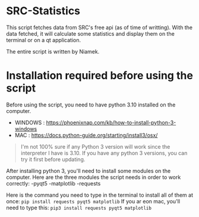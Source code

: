 # SRC-Statistics
This script fetches data from SRC's free api (as of time of writting). With the data fetched, it will calculate some statistics and display them on the terminal or on a qt application.

The entire script is written by Niamek.

# Installation required before using the script
Before using the script, you need to have python 3.10 installed on the computer. 
- WINDOWS : https://phoenixnap.com/kb/how-to-install-python-3-windows
- MAC : https://docs.python-guide.org/starting/install3/osx/

>I'm not 100% sure if any Python 3 version will work since the interpreter I have is 3.10. If you have any python 3 versions, you can try it first before updating.

After installing python 3, you'll need to install some modules on the computer.
Here are the three modules the script needs in order to work correctly:
-pyqt5
-matplotlib
-requests

Here is the command you need to type in the terminal to install all of them at once:
`pip install requests pyqt5 matplotlib`
If you ar eon mac, you'll need to type this:
`pip3 install requests pyqt5 matplotlib`

